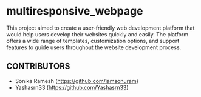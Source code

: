 # multiresponsive_webpage
This project aimed to create a user-friendly web development platform that would help users develop their websites quickly and easily. The platform offers a wide range of templates, customization options, and support features to guide users throughout the website development process.

## CONTRIBUTORS
- Sonika Ramesh (https://github.com/iamsonuram)
- Yashasrn33 (https://github.com/Yashasrn33)
